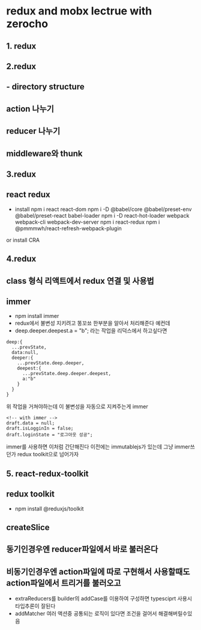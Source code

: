 # redux and mobx lectrue with zerocho

## 1. redux

## 2.redux

## - directory structure

## action 나누기

## reducer 나누기

## middleware와 thunk

## 3.redux

## react redux

- install
  npm i react react-dom
  npm i -D @babel/core @babel/preset-env @babel/preset-react babel-loader
  npm i -D react-hot-loader webpack webpack-cli webpack-dev-server
  npm i react-redux
  npm i @pmmmwh/react-refresh-webpack-plugin

or install CRA

## 4.redux

## class 형식 리액트에서 redux 연결 및 사용법

## immer

- npm install immer
- redux에서 불변성 지키려고 똥꼬쑈 한부분을 알아서 처리해준다
  예컨데
- deep.deeper.deepest.a = "b"; 라는 작업을 리덕스에서 하고싶다면

```
deep:{
  ...prevState,
  data:null,
  deeper:{
    ...prevState.deep.deeper,
    deepest:{
      ...prevState.deep.deeper.deepest,
      a:"b"
    }
  }
}
```

위 작업을 거쳐야하는데 이 불변성을 자동으로 지켜주는게 immer

```
<!-- with immer -->
draft.data = null;
draft.isLogginIn = false;
draft.loginState = "로그아웃 성공";
```

immer를 사용하면 이처럼 간단해진다
이전에는 immutablejs가 있는데 그냥 immer쓰던가 redux toolkit으로 넘어가자

## 5. react-redux-toolkit

## redux toolkit

- npm install @reduxjs/toolkit

## createSlice

## 동기인경우엔 reducer파일에서 바로 불러온다

## 비동기인경우엔 action파일에 따로 구현해서 사용할때도 action파일에서 트리거를 불러오고

- extraReducers를 builder의 addCase를 이용하여 구성하면 typesciprt 사용시 타입추론이 잘된다
- addMatcher
  여러 액션중 공통되는 로직이 있다면 조건을 걸어서 해결해버릴수있음

